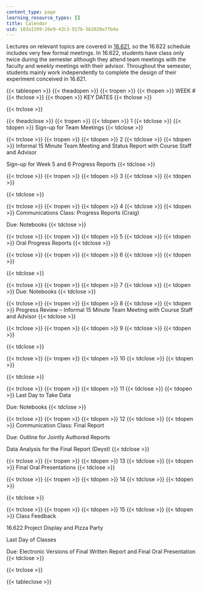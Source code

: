 ```yaml
---
content_type: page
learning_resource_types: []
title: Calendar
uid: 103a1399-26e9-43c3-917b-562020a7fb4a
---
```


Lectures on relevant topics are covered in [16.621](/courses/16-621-experimental-projects-i-spring-2003), so the 16.622 schedule includes very few formal meetings. In 16.622, students have class only twice during the semester although they attend team meetings with the faculty and weekly meetings with their advisor. Throughout the semester, students mainly work independently to complete the design of their experiment conceived in 16.621.

{{< tableopen >}}
{{< theadopen >}}
{{< tropen >}}
{{< thopen >}}
WEEK #
{{< thclose >}}
{{< thopen >}}
KEY DATES
{{< thclose >}}

{{< trclose >}}

{{< theadclose >}}
{{< tropen >}}
{{< tdopen >}}
1
{{< tdclose >}}
{{< tdopen >}}
Sign-up for Team Meetings
{{< tdclose >}}

{{< trclose >}}
{{< tropen >}}
{{< tdopen >}}
2
{{< tdclose >}}
{{< tdopen >}}
Informal 15 Minute Team Meeting and Status Report with Course Staff and Advisor  
  
Sign-up for Week 5 and 6 Progress Reports
{{< tdclose >}}

{{< trclose >}}
{{< tropen >}}
{{< tdopen >}}
3
{{< tdclose >}}
{{< tdopen >}}

{{< tdclose >}}

{{< trclose >}}
{{< tropen >}}
{{< tdopen >}}
4
{{< tdclose >}}
{{< tdopen >}}
Communications Class: Progress Reports (Craig)  
  
Due: Notebooks
{{< tdclose >}}

{{< trclose >}}
{{< tropen >}}
{{< tdopen >}}
5
{{< tdclose >}}
{{< tdopen >}}
Oral Progress Reports
{{< tdclose >}}

{{< trclose >}}
{{< tropen >}}
{{< tdopen >}}
6
{{< tdclose >}}
{{< tdopen >}}

{{< tdclose >}}

{{< trclose >}}
{{< tropen >}}
{{< tdopen >}}
7
{{< tdclose >}}
{{< tdopen >}}
Due: Notebooks
{{< tdclose >}}

{{< trclose >}}
{{< tropen >}}
{{< tdopen >}}
8
{{< tdclose >}}
{{< tdopen >}}
Progress Review – Informal 15 Minute Team Meeting with Course Staff and Advisor
{{< tdclose >}}

{{< trclose >}}
{{< tropen >}}
{{< tdopen >}}
9
{{< tdclose >}}
{{< tdopen >}}

{{< tdclose >}}

{{< trclose >}}
{{< tropen >}}
{{< tdopen >}}
10
{{< tdclose >}}
{{< tdopen >}}

{{< tdclose >}}

{{< trclose >}}
{{< tropen >}}
{{< tdopen >}}
11
{{< tdclose >}}
{{< tdopen >}}
Last Day to Take Data  
  
Due: Notebooks
{{< tdclose >}}

{{< trclose >}}
{{< tropen >}}
{{< tdopen >}}
12
{{< tdclose >}}
{{< tdopen >}}
Communication Class: Final Report  
  
Due: Outline for Jointly Authored Reports  
  
Data Analysis for the Final Report (Deyst)
{{< tdclose >}}

{{< trclose >}}
{{< tropen >}}
{{< tdopen >}}
13
{{< tdclose >}}
{{< tdopen >}}
Final Oral Presentations
{{< tdclose >}}

{{< trclose >}}
{{< tropen >}}
{{< tdopen >}}
14
{{< tdclose >}}
{{< tdopen >}}

{{< tdclose >}}

{{< trclose >}}
{{< tropen >}}
{{< tdopen >}}
15
{{< tdclose >}}
{{< tdopen >}}
Class Feedback  
  
16.622 Project Display and Pizza Party  
  
Last Day of Classes  
  
Due: Electronic Versions of Final Written Report and Final Oral Presentation
{{< tdclose >}}

{{< trclose >}}

{{< tableclose >}}